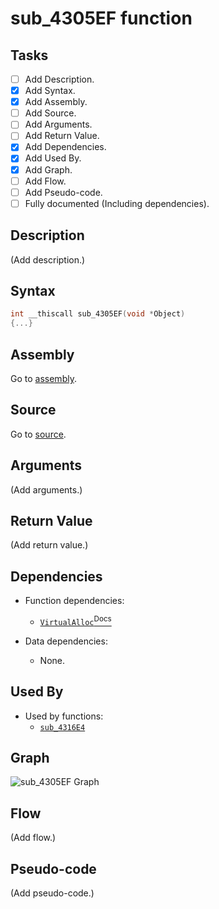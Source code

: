 # sub_4305EF function

## Tasks

- [ ] Add Description.
- [X] Add Syntax.
- [X] Add Assembly.
- [ ] Add Source.
- [ ] Add Arguments.
- [ ] Add Return Value.
- [X] Add Dependencies.
- [X] Add Used By.
- [X] Add Graph.
- [ ] Add Flow.
- [ ] Add Pseudo-code.
- [ ] Fully documented (Including dependencies).

## Description

(Add description.)

## Syntax

```c
int __thiscall sub_4305EF(void *Object)
{...}
```

## Assembly

Go to [assembly](../asm/sub_4305EF.asm).

## Source

Go to [source](../cc/sub_4305EF.cc).

## Arguments

(Add arguments.)

## Return Value

(Add return value.)

## Dependencies

* Function dependencies:
  * [`VirtualAlloc`<sup>Docs</sup>](https://docs.microsoft.com/en-us/windows/win32/api/memoryapi/nf-memoryapi-virtualalloc)


* Data dependencies:
  * None.

## Used By

* Used by functions:
  * [`sub_4316E4`](../md/sub_4316E4.md)

## Graph

![sub_4305EF Graph](../svg/sub_4305EF.svg "sub_4305EF Graph")

## Flow

(Add flow.)

## Pseudo-code

(Add pseudo-code.)
